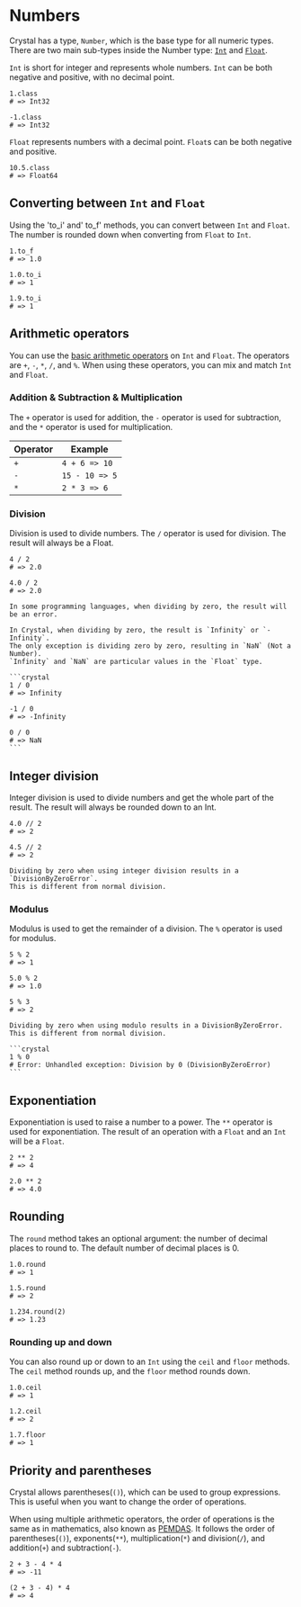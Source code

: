 # Numbers

Crystal has a type, `Number`, which is the base type for all numeric types.
There are two main sub-types inside the Number type: [`Int`][int] and [`Float`][float].

`Int` is short for integer and represents whole numbers.
`Int` can be both negative and positive, with no decimal point.

```crystal
1.class
# => Int32

-1.class
# => Int32
```

`Float` represents numbers with a decimal point.
`Float`s can be both negative and positive.

```crystal
10.5.class
# => Float64
```

## Converting between `Int` and `Float`

Using the 'to_i' and' to_f' methods, you can convert between `Int` and `Float`.
The number is rounded down when converting from `Float` to `Int`.

```crystal
1.to_f
# => 1.0

1.0.to_i
# => 1

1.9.to_i
# => 1
```

## Arithmetic operators

You can use the [basic arithmetic operators][math] on `Int` and `Float`.
The operators are `+`, `-`, `*`, `/`, and `%`.
When using these operators, you can mix and match `Int` and `Float`.

### Addition & Subtraction & Multiplication

The `+` operator is used for addition, the `-` operator is used for subtraction, and the `*` operator is used for multiplication.

| Operator | Example        |
| -------- | -------------- |
| `+`      | `4 + 6 => 10`  |
| `-`      | `15 - 10 => 5` |
| `*`      | `2 * 3 => 6`   |

### Division

Division is used to divide numbers.
The `/` operator is used for division.
The result will always be a Float.

```crystal
4 / 2
# => 2.0

4.0 / 2
# => 2.0
```

~~~~exercism/caution
In some programming languages, when dividing by zero, the result will be an error.

In Crystal, when dividing by zero, the result is `Infinity` or `-Infinity`.
The only exception is dividing zero by zero, resulting in `NaN` (Not a Number).
`Infinity` and `NaN` are particular values in the `Float` type.

```crystal
1 / 0
# => Infinity

-1 / 0
# => -Infinity

0 / 0
# => NaN
```
~~~~

## Integer division

Integer division is used to divide numbers and get the whole part of the result.
The result will always be rounded down to an Int.

```crystal
4.0 // 2
# => 2

4.5 // 2
# => 2
```

~~~~exercism/caution
Dividing by zero when using integer division results in a `DivisionByZeroError`.
This is different from normal division.
~~~~

### Modulus

Modulus is used to get the remainder of a division.
The `%` operator is used for modulus.

```crystal
5 % 2
# => 1

5.0 % 2
# => 1.0

5 % 3
# => 2
```

~~~~exercism/caution
Dividing by zero when using modulo results in a DivisionByZeroError.
This is different from normal division.

```crystal
1 % 0
# Error: Unhandled exception: Division by 0 (DivisionByZeroError)
```
~~~~

## Exponentiation

Exponentiation is used to raise a number to a power.
The `**` operator is used for exponentiation.
The result of an operation with a `Float` and an `Int` will be a `Float`.

```crystal
2 ** 2
# => 4

2.0 ** 2
# => 4.0
```

## Rounding

The `round` method takes an optional argument: the number of decimal places to round to.
The default number of decimal places is 0.

```crystal
1.0.round
# => 1

1.5.round
# => 2

1.234.round(2)
# => 1.23
```

### Rounding up and down

You can also round up or down to an `Int` using the `ceil` and `floor` methods.
The `ceil` method rounds up, and the `floor` method rounds down.

```crystal
1.0.ceil
# => 1

1.2.ceil
# => 2

1.7.floor
# => 1
```

## Priority and parentheses

Crystal allows parentheses(`()`), which can be used to group expressions.
This is useful when you want to change the order of operations.

When using multiple arithmetic operators, the order of operations is the same as in mathematics, also known as [PEMDAS][pemdas].
It follows the order of parentheses(`()`), exponents(`**`), multiplication(`*`) and division(`/`), and addition(`+`) and subtraction(`-`).

```crystal
2 + 3 - 4 * 4
# => -11

(2 + 3 - 4) * 4
# => 4
```

[pemdas]: https://en.wikipedia.org/wiki/Order_of_operations
[math]: https://crystal-lang.org/reference/latest/tutorials/basics/30_math.html
[int]: https://crystal-lang.org/reference/latest/syntax_and_semantics/literals/integers.html
[float]: https://crystal-lang.org/reference/latest/syntax_and_semantics/literals/floats.html
